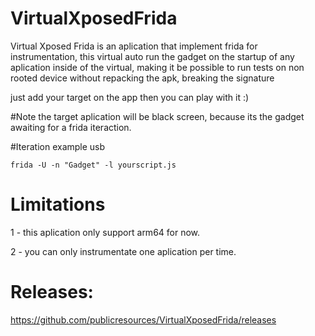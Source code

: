 # VirtualXposedFrida
Virtual Xposed Frida is an aplication that implement frida for instrumentation, this virtual auto run the gadget on the startup of any aplication inside of the virtual, making it be possible to run tests on non rooted device without repacking the apk, breaking the signature 

just add your target on the app then you can play with it :)

#Note
the target aplication will be black screen, because its the gadget awaiting for a frida iteraction.

#Iteration example
usb
```
frida -U -n "Gadget" -l yourscript.js
```

# Limitations
1 - this aplication only support arm64 for now.

2 - you can only instrumentate one aplication per time.



# Releases:
https://github.com/publicresources/VirtualXposedFrida/releases
